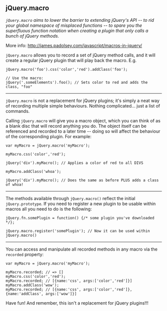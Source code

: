 jQuery.macro
---

*`jQuery.macro` aims to lower the barrier to extending jQuery's API -- to rid your global namespace of misplaced functions -- to spare you the superfluous function notation when creating a plugin that only calls a bunch of jQuery methods.*

More info: http://james.padolsey.com/javascript/macros-in-jquery/

`jQuery.macro` allows you to record a set of jQuery method calls, and it will create a regular jQuery plugin that will play back the macro. E.g.

    jQuery.macro('foo').css('color','red').addClass('foo');
    
    // Use the macro:
    jQuery('.someElements').foo(); // Sets color to red and adds the class, "foo"

---

`jQuery.macro` is not a replacement for jQuery plugins; it's simply a neat way of recording multiple simple behaviours. Nothing complicated... just a list of commands.

Calling `jQuery.macro` will give you a macro object, which you can think of as a blank disc that will record anything you do. The object itself can be referenced and recorded to a later time -- doing so will affect the behaviour of the corresponding plugin. For example:

    var myMacro = jQuery.macro('myMacro');
    
    myMacro.css('color','red');
    
    jQuery('div').myMacro(); // Applies a color of red to all DIVS
    
    myMacro.addClass('whoa');
    
    jQuery('div').myMacro(); // Does the same as before PLUS adds a class of whoa!

---

The methods available through `jQuery.macro()` reflect the initial `jQuery.prototype`. If you need to register a new plugin to be usable within macros all you need to do is the following:

    jQuery.fn.somePlugin = function() {/* some plugin you've downloaded */};
    
    jQuery.macro.register('somePlugin'); // Now it can be used within jQuery.macro()
    
---
    
You can access and manipulate all recorded methods in any macro via the `recorded` property:

    var myMacro = jQuery.macro('myMacro');
    
    myMacro.recorded; // => []
    myMacro.css('color','red');
    myMacro.recorded; // [{name:'css', args:['color','red']}]
    myMacro.addClass('wow');
    myMacro.recorded; // [{name:'css', args:['color','red']}, {name:'addClass', args:['wow']}]
    
Have fun! And remember, this isn't a replacement for jQuery plugins!!!